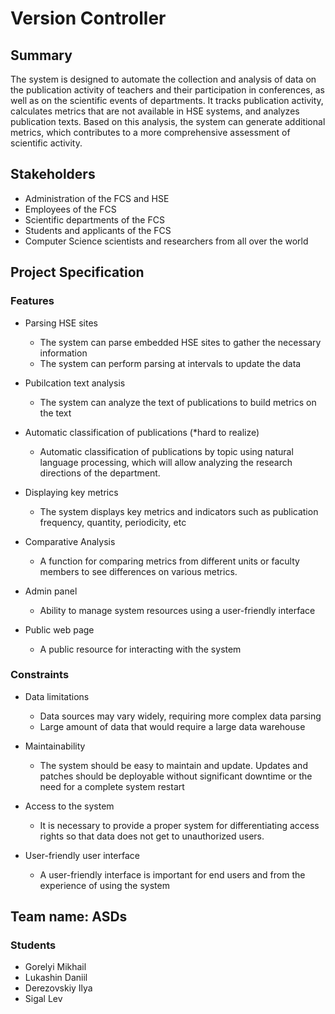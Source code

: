 # Version Controller

## Summary

The system is designed to automate the collection and analysis of data on the publication activity of teachers and their participation in conferences, as well as on the scientific events of departments. It tracks publication activity, calculates metrics that are not available in HSE systems, and analyzes publication texts. Based on this analysis, the system can generate additional metrics, which contributes to a more comprehensive assessment of scientific activity.

## Stakeholders

* Administration of the FCS and HSE
* Employees of the FCS
* Scientific departments of the FCS
* Students and applicants of the FCS
* Computer Science scientists and researchers from all over the world

## Project Specification

### Features

* Parsing HSE sites
  * The system can parse embedded HSE sites to gather the necessary information
  * The system can perform parsing at intervals to update the data

* Pubilcation text analysis
  * The system can analyze the text of publications to build metrics on the text

* Automatic classification of publications (*hard to realize)
  * Automatic classification of publications by topic using natural language processing, which will allow analyzing the research directions of the department.

* Displaying key metrics
  * The system displays key metrics and indicators such as publication frequency, quantity, periodicity, etc

* Comparative Analysis
  * A function for comparing metrics from different units or faculty members to see differences on various metrics.

* Admin panel
  * Ability to manage system resources using a user-friendly interface

* Public web page
  * A public resource for interacting with the system
 
### Constraints

* Data limitations
  * Data sources may vary widely, requiring more complex data parsing
  * Large amount of data that would require a large data warehouse

* Maintainability
  * The system should be easy to maintain and update. Updates and patches should be deployable without significant downtime or the need for a complete system restart

* Access to the system
  * It is necessary to provide a proper system for differentiating access rights so that data does not get to unauthorized users.

* User-friendly user interface
  * A user-friendly interface is important for end users and from the experience of using the system

## Team name: ASDs

### Students

* Gorelyi Mikhail
* Lukashin Daniil
* Derezovskiy Ilya
* Sigal Lev 
